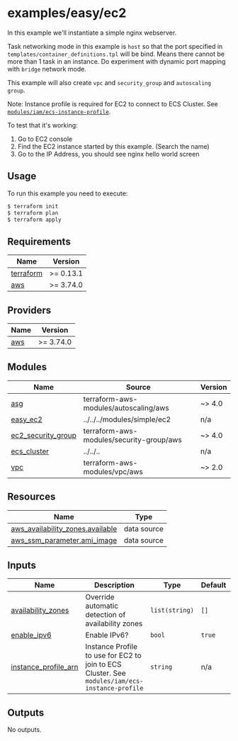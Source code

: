 # examples/easy/ec2

In this example we'll instantiate a simple nginx webserver.

Task networking mode in this example is `host` so that the port specified in `templates/container_definitions.tpl` will be bind.
Means there cannot be more than 1 task in an instance. Do experiment with dynamic port mapping with `bridge` network mode.

This example will also create `vpc` and `security_group` and `autoscaling group`.

Note: Instance profile is required for EC2 to connect to ECS Cluster. See [`modules/iam/ecs-instance-profile`](https://github.com/HENNGE/terraform-aws-ecs/tree/main/modules/iam/ecs-instance-profile).

To test that it's working:
1. Go to EC2 console
1. Find the EC2 instance started by this example. (Search the name)
1. Go to the IP Address, you should see nginx hello world screen

## Usage

To run this example you need to execute:

```bash
$ terraform init
$ terraform plan
$ terraform apply
```


<!-- BEGINNING OF PRE-COMMIT-TERRAFORM DOCS HOOK -->
## Requirements

| Name | Version |
|------|---------|
| <a name="requirement_terraform"></a> [terraform](#requirement\_terraform) | >= 0.13.1 |
| <a name="requirement_aws"></a> [aws](#requirement\_aws) | >= 3.74.0 |

## Providers

| Name | Version |
|------|---------|
| <a name="provider_aws"></a> [aws](#provider\_aws) | >= 3.74.0 |

## Modules

| Name | Source | Version |
|------|--------|---------|
| <a name="module_asg"></a> [asg](#module\_asg) | terraform-aws-modules/autoscaling/aws | ~> 4.0 |
| <a name="module_easy_ec2"></a> [easy\_ec2](#module\_easy\_ec2) | ../../../modules/simple/ec2 | n/a |
| <a name="module_ec2_security_group"></a> [ec2\_security\_group](#module\_ec2\_security\_group) | terraform-aws-modules/security-group/aws | ~> 4.0 |
| <a name="module_ecs_cluster"></a> [ecs\_cluster](#module\_ecs\_cluster) | ../../.. | n/a |
| <a name="module_vpc"></a> [vpc](#module\_vpc) | terraform-aws-modules/vpc/aws | ~> 2.0 |

## Resources

| Name | Type |
|------|------|
| [aws_availability_zones.available](https://registry.terraform.io/providers/hashicorp/aws/latest/docs/data-sources/availability_zones) | data source |
| [aws_ssm_parameter.ami_image](https://registry.terraform.io/providers/hashicorp/aws/latest/docs/data-sources/ssm_parameter) | data source |

## Inputs

| Name | Description | Type | Default | Required |
|------|-------------|------|---------|:--------:|
| <a name="input_availability_zones"></a> [availability\_zones](#input\_availability\_zones) | Override automatic detection of availability zones | `list(string)` | `[]` | no |
| <a name="input_enable_ipv6"></a> [enable\_ipv6](#input\_enable\_ipv6) | Enable IPv6? | `bool` | `true` | no |
| <a name="input_instance_profile_arn"></a> [instance\_profile\_arn](#input\_instance\_profile\_arn) | Instance Profile to use for EC2 to join to ECS Cluster. See `modules/iam/ecs-instance-profile` | `string` | n/a | yes |

## Outputs

No outputs.
<!-- END OF PRE-COMMIT-TERRAFORM DOCS HOOK -->


